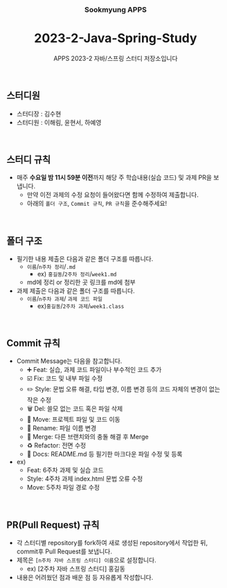 <div align="center">

### Sookmyung APPS
# 2023-2-Java-Spring-Study
APPS 2023-2 자바/스프링 스터디 저장소입니다
</div>

<br>

## 스터디원
- 스터디장 : 김수현
- 스터디원 : 이해림, 윤현서, 하예영

<br>

## 스터디 규칙
- 매주 **수요일 밤 11시 59분 이전**까지 해당 주 학습내용(실습 코드) 및 과제 PR을 보냅니다.
  - 만약 이전 과제의 수정 요청이 들어왔다면 함께 수정하여 제출합니다.
  - 아래의 `폴더 구조`, `Commit 규칙`, `PR 규칙`을 준수해주세요!

<br>

## 폴더 구조
- 필기한 내용 제출은 다음과 같은 폴더 구조를 따릅니다.
   - `이름`/`n주차 정리`/`.md`
      - ex) `홍길동`/`2주차 정리`/`week1.md`
   - md에 정리 or 정리한 곳 링크를 md에 첨부
- 과제 제출은 다음과 같은 폴더 구조를 따릅니다.
  - `이름`/`n주차 과제`/ `과제 코드 파일`
    - ex)`홍길동`/`2주차 과제`/`week1.class`   

<br>

## Commit 규칙
- Commit Message는 다음을 참고합니다.
    - ➕ Feat: 실습, 과제 코드 파일이나 부수적인 코드 추가
    - ☑️ Fix: 코드 및 내부 파일 수정
    - ✏️ Style: 문법 오류 해결, 타입 변경, 이름 변경 등의 코드 자체의 변경이 없는 작은 수정
    - 🗑️ Del: 쓸모 없는 코드 혹은 파일 삭제
    - 🚚 Move: 프로젝트 파일 및 코드 이동
    - 📛 Rename: 파일 이름 변경
    - 🔀 Merge: 다른 브랜치와의 충돌 해결 후 Merge
    - ♻️ Refactor: 전면 수정
    - 📝 Docs: README.md 등 필기한 마크다운 파일 수정 및 등록
- ex)
  - Feat: 6주차 과제 및 실습 코드
  - Style: 4주차 과제 index.html 문법 오류 수정
  - Move: 5주차 파일 경로 수정

<br>

## PR(Pull Request) 규칙
- 각 스터디별 repository를 fork하여 새로 생성된 repository에서 작업한 뒤, commit후 Pull Request를 보냅니다.
- 제목은 `[n주차 자바 스프링 스터디] 이름`으로 설정합니다.
  - ex) [2주차 자바 스프링 스터디] 홍길동
- 내용은 어려웠던 점과 배운 점 등 자유롭게 작성합니다.

<br>
